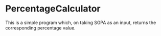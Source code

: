 # PercentageCalculator
This is a simple program which, on taking SGPA as an input, returns the corresponding percentage value.

